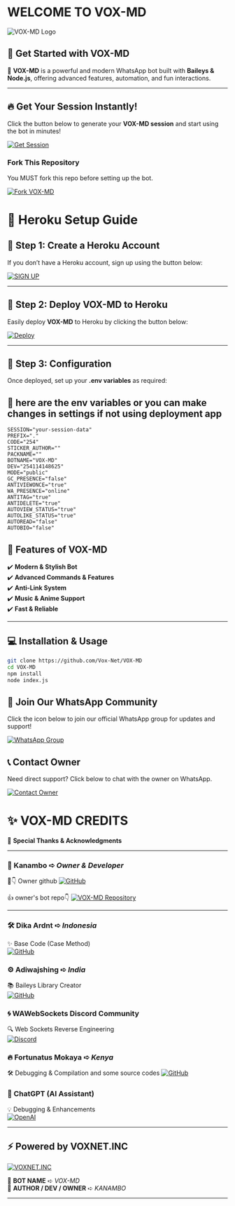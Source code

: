 # **WELCOME TO VOX-MD** 

![VOX-MD Logo](https://i.postimg.cc/NjymQz1X/VOX-MD-BOT-LOGO.jpg)

## 🚀 **Get Started with VOX-MD**  

🔹 **VOX-MD** is a powerful and modern WhatsApp bot built with **Baileys & Node.js**, offering advanced features, automation, and fun interactions.  

---

## 🔥 **Get Your Session Instantly!**  

Click the button below to generate your **VOX-MD session** and start using the bot in minutes!  

[![Get Session](https://img.shields.io/badge/🔥%20Get%20Session%20🔥-black?style=for-the-badge&logo=whatsapp)](https://voxm-d75d85815be2.herokuapp.com/) 

### **Fork This Repository**  
You MUST fork this repo before setting up the bot.  

<p align="left">
  <a href="https://github.com/Vox-Net/VOX-MD/fork">
    <img src="https://img.shields.io/badge/⚡%20Fork%20VOX--MD%20⚡-blue?style=for-the-badge&logo=github" alt="Fork VOX-MD">
  </a>
</p>

# 🚀 Heroku Setup Guide

## 🔹 Step 1: Create a Heroku Account
If you don’t have a Heroku account, sign up using the button below:  

[![SIGN UP](https://img.shields.io/badge/Signup-Heroku-6762A6?logo=heroku&style=for-the-badge)](https://signup.heroku.com/)  

---

## 🔹 Step 2: Deploy VOX-MD to Heroku
Easily deploy **VOX-MD** to Heroku by clicking the button below:  

[![Deploy](https://www.herokucdn.com/deploy/button.svg)](https://dashboard.heroku.com/new?template=https://github.com/Vox-Net/VOX-MD)  

---

## 🔹 Step 3: Configuration  
Once deployed, set up your **.env variables** as required:
## 🥷 here are the env variables or you can make changes in settings if not using deployment app 
```.env
SESSION="your-session-data"
PREFIX="."
CODE="254"
STICKER_AUTHOR=""
PACKNAME=""
BOTNAME="VOX-MD"
DEV="254114148625"
MODE="public"
GC_PRESENCE="false"
ANTIVIEWONCE="true"
WA_PRESENCE="online"
ANTITAG="true"
ANTIDELETE="true"
AUTOVIEW_STATUS="true"
AUTOLIKE_STATUS="true"
AUTOREAD="false"
AUTOBIO="false"
```


## 🌟 **Features of VOX-MD**  

✔️ **Modern & Stylish Bot**  
✔️ **Advanced Commands & Features**  
✔️ **Anti-Link System**  
✔️ **Music & Anime Support**  
✔️ **Fast & Reliable**  

---

## 💻 **Installation & Usage**  

```sh
git clone https://github.com/Vox-Net/VOX-MD
cd VOX-MD
npm install
node index.js
```
## 📢 Join Our WhatsApp Community  
Click the icon below to join our official WhatsApp group for updates and support!  

[![WhatsApp Group](https://img.shields.io/badge/Join%20WhatsApp-25D366?style=for-the-badge&logo=whatsapp&logoColor=white)](https://chat.whatsapp.com/C7RHZxXZB5k1hGdOtzYIuF)  

## 📞 Contact Owner  
Need direct support? Click below to chat with the owner on WhatsApp.  

[![Contact Owner](https://img.shields.io/badge/Chat%20on%20WhatsApp-25D366?style=for-the-badge&logo=whatsapp&logoColor=white)](https://wa.me/254114148625)

# ✨ VOX-MD CREDITS  

🚀 **Special Thanks & Acknowledgments**  

---

### 👑 Kanambo ➪ *Owner & Developer*  
🎊👇 Owner github
[![GitHub](https://img.shields.io/badge/GitHub-Kanambo-181717?style=for-the-badge&logo=github)](https://github.com/Kanambp)  

👍 owner's bot repo👇
[![VOX-MD Repository](https://img.shields.io/badge/VOX--MD-Repository-blue?style=for-the-badge&logo=github)](https://github.com/Vox-Net/VOX-MD)  

---

### 🛠️ Dika Ardnt ➪ *Indonesia*  
✨ Base Code (Case Method)  
[![GitHub](https://img.shields.io/badge/GitHub-DikaArdnt-181717?style=for-the-badge&logo=github)](https://github.com/DikaArdnt)  

### ⚙️ Adiwajshing ➪ *India*  
📚 Baileys Library Creator  
[![GitHub](https://img.shields.io/badge/GitHub-Adiwajshing-181717?style=for-the-badge&logo=github)](https://github.com/WhiskeySockets/Baileys)  

### 🌀 WAWebSockets Discord Community  
🔍 Web Sockets Reverse Engineering  
[![Discord](https://img.shields.io/badge/Join%20Discord-5865F2?style=for-the-badge&logo=discord&logoColor=white)](https://discord.gg/WeJM5FP9GG)  

### 🔥 Fortunatus Mokaya ➪ *Kenya*  
🛠️ Debugging & Compilation and some source codes
[![GitHub](https://img.shields.io/badge/GitHub-Fortunatusmokaya-181717?style=for-the-badge&logo=github)](https://github.com/Fortunatusmokaya)  


### 🤖 ChatGPT (AI Assistant)  
💡 Debugging & Enhancements  
[![OpenAI](https://img.shields.io/badge/ChatGPT-OpenAI-412991?style=for-the-badge&logo=openai&logoColor=white)](https://chat.openai.com)  

---

## ⚡ Powered by VOXNET.INC  
[![VOXNET.INC](https://img.shields.io/badge/Powered%20by-VOXNET.INC-FF5733?style=for-the-badge&logo=vercel&logoColor=white)](https://github.com/Vox-Net)  

🔹 **BOT NAME** ➪ *VOX-MD*  
🔹 **AUTHOR / DEV / OWNER** ➪ *KANAMBO*  

---